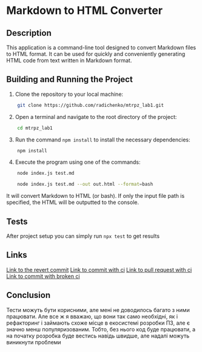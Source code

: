 # Markdown to HTML Converter

## Description

This application is a command-line tool designed to convert Markdown files to HTML format. It can be used for quickly and conveniently generating HTML code from text written in Markdown format.

## Building and Running the Project

1. Clone the repository to your local machine:

```bash
    git clone https://github.com/radichenko/mtrpz_lab1.git
```
2. Open a terminal and navigate to the root directory of the project:

```bash
    cd mtrpz_lab1
```

3. Run the command `npm install` to install the necessary dependencies:

```bash
    npm install
```

4. Execute the program using one of the commands:

```bash
    node index.js test.md
```
```bash
    node index.js test.md --out out.html --format=bash
```
   
It will convert Markdown to HTML (or bash). If only the input file path is specified, the HTML will be outputted to the console.

## Tests

After project setup you can simply run `npx test` to get results

## Links

[Link to the revert commit](https://github.com/radichenko/mtrpz_lab1/commit/47560f626e107eb60e00eda463cbb9ca593b9eea)
[Link to commit with ci](https://github.com/radichenko/mtrpz_lab1/commit/c3d42695d7e17cce1f20616bbb8f8023f71303a1)
[Link to pull request with ci](https://github.com/radichenko/mtrpz_lab1/pull/1)
[Link to commit with broken ci](https://github.com/radichenko/mtrpz_lab1/commit/c6baa7b9bf2872bd440dbc355c218ea12eac1cb1)

## Conclusion

Тести можуть бути корисними, але мені не доводилось багато з ними працювати. Але все ж я вважаю, що вони так само необхідні, як і рефакторинг і займають схоже місце в екосистемі розробки ПЗ, але є значно менш популяризованим. Тобто, без нього код буде працювати, а на початку розробка буде вестись навідь швидше, але надалі можуть виникнути проблеми